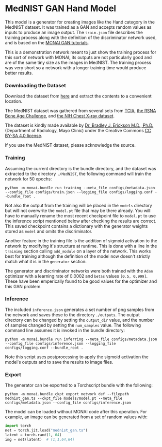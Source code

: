 
# MedNIST GAN Hand Model

This model is a generator for creating images like the Hand category in the MedNIST dataset. It was trained as a GAN and accepts random values as inputs to produce an image output. The `train.json` file describes the training process along with the definition of the discriminator network used, and is based on the [MONAI GAN tutorials](https://github.com/Project-MONAI/tutorials/blob/main/modules/mednist_GAN_workflow_dict.ipynb).

This is a demonstration network meant to just show the training process for this sort of network with MONAI, its outputs are not particularly good and are of the same tiny size as the images in MedNIST. The training process was very short so a network with a longer training time would produce better results.

### Downloading the Dataset

Download the dataset from [here](https://github.com/Project-MONAI/MONAI-extra-test-data/releases/download/0.8.1/MedNIST.tar.gz) and extract the contents to a convenient location.

The MedNIST dataset was gathered from several sets from [TCIA](https://wiki.cancerimagingarchive.net/display/Public/Data+Usage+Policies+and+Restrictions),
[the RSNA Bone Age Challenge](http://rsnachallenges.cloudapp.net/competitions/4),
and [the NIH Chest X-ray dataset](https://cloud.google.com/healthcare/docs/resources/public-datasets/nih-chest).

The dataset is kindly made available by [Dr. Bradley J. Erickson M.D., Ph.D.](https://www.mayo.edu/research/labs/radiology-informatics/overview) (Department of Radiology, Mayo Clinic)
under the Creative Commons [CC BY-SA 4.0 license](https://creativecommons.org/licenses/by-sa/4.0/).


If you use the MedNIST dataset, please acknowledge the source.

### Training

Assuming the current directory is the bundle directory, and the dataset was extracted to the directory `./MedNIST`, the following command will train the network for 50 epochs:

```
python -m monai.bundle run training --meta_file configs/metadata.json --config_file configs/train.json --logging_file configs/logging.conf --bundle_root .
```

Not also the output from the training will be placed in the `models` directory but will not overwrite the `model.pt` file that may be there already. You will have to manually rename the most recent checkpoint file to `model.pt` to use the inference script mentioned below after checking the results are correct. This saved checkpoint contains a dictionary with the generator weights stored as `model` and omits the discriminator.

Another feature in the training file is the addition of sigmoid activation to the network by modifying it's structure at runtime. This is done with a line in the `training` section calling `add_module` on a layer of the network. This works best for training although the definition of the model now doesn't strictly match what it is in the `generator` section.

The generator and discriminator networks were both trained with the `Adam` optimizer with a learning rate of 0.0002 and `betas` values `[0.5, 0.999]`. These have been emperically found to be good values for the optimizer and this GAN problem.

### Inference

The included `inference.json` generates a set number of png samples from the network and saves these to the directory `./outputs`. The output directory can be changed by setting the `output_dir` value, and the number of samples changed by setting the `num_samples` value. The following command line assumes it is invoked in the bundle directory:

```
python -m monai.bundle run inferring --meta_file configs/metadata.json --config_file configs/inference.json --logging_file configs/logging.conf --bundle_root .
```

Note this script uses postprocessing to apply the sigmoid activation the model's outputs and to save the results to image files.


### Export

The generator can be exported to a Torchscript bundle with the following:

```
python -m monai.bundle ckpt_export network_def --filepath mednist_gan.ts --ckpt_file models/model.pt --meta_file configs/metadata.json --config_file configs/inference.json
```

The model can be loaded without MONAI code after this operation. For example, an image can be generated from a set of random values with:

```python
import torch
net = torch.jit.load("mednist_gan.ts")
latent = torch.rand(1, 64)
img = net(latent)  # (1,1,64,64)
```
